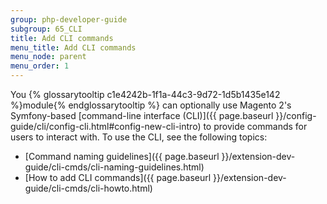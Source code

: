 ```yaml
---
group: php-developer-guide
subgroup: 65_CLI
title: Add CLI commands
menu_title: Add CLI commands
menu_node: parent
menu_order: 1
---
```


You {% glossarytooltip c1e4242b-1f1a-44c3-9d72-1d5b1435e142 %}module{% endglossarytooltip %} can optionally use Magento 2's Symfony-based [command-line interface (CLI)]({{ page.baseurl }}/config-guide/cli/config-cli.html#config-new-cli-intro) to provide commands for users to interact with. To use the CLI, see the following topics:

*	[Command naming guidelines]({{ page.baseurl }}/extension-dev-guide/cli-cmds/cli-naming-guidelines.html)
*	[How to add CLI commands]({{ page.baseurl }}/extension-dev-guide/cli-cmds/cli-howto.html)

